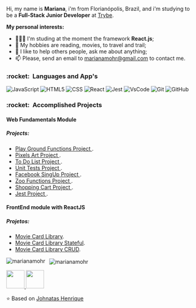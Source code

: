 Hi, my name is **Mariana**, i'm from Florianópolis, Brazil, and i'm studying  to be a **Full-Stack Junior Developer** at <a href="https://www.betrybe.com/">Trybe</a>.


**My personal interests:**


- 👨🏽‍💻 I'm studing at the moment the framework **React.js**;
- 🤔 My hobbies are reading, movies, to travel and trail;
- 💬 I like to help others people, ask me about anything;
- 📫 Please, send an email to marianamohr@gmail.com to contact me.


<h3> :rocket: &nbsp;Languages and App's </h3>



  
  ![JavaScript](https://img.shields.io/badge/-JavaScript-333333?style=flat&logo=javascript)
  ![HTML5](https://img.shields.io/badge/-HTML5-333333?style=flat&logo=HTML5)
  ![CSS](https://img.shields.io/badge/-CSS-333333?style=flat&logo=CSS3&logoColor=1572B6)
  ![React](https://img.shields.io/badge/-React-333333?style=flat&logo=react)
  ![Jest](https://img.shields.io/badge/-Jest-333333?style=flat&logo=jest)
  ![VsCode](https://img.shields.io/badge/-VsCode-333333?style=flat&logo=VsCode)
  ![Git](https://img.shields.io/badge/-Git-333333?style=flat&logo=git)
  ![GitHub](https://img.shields.io/badge/-GitHub-333333?style=flat&logo=github)



<h3> :rocket: &nbsp;Accomplished Projects </h3>

<h4> Web Fundamentals Module</h4>
<h5>Projects:</h5>


 * <a href="https://github.com/tryber/sd-010-b-project-playground-functions/pull/37">Play Ground Functions Project </a>.
 *  <a href="https://github.com/tryber/sd-010-b-project-pixels-art/pull/18">Pixels Art Project </a>.
 * <a href="https://github.com/tryber/sd-010-b-project-todo-list/pull/16">To Do List Project </a>.
* <a href="https://github.com/tryber/sd-010-b-project-js-unit-tests/pull/12"> Unit Tests Project </a>.
* <a href="https://github.com/tryber/sd-010-b-project-facebook-signup/pull/47">Facebook SingUp Project </a>.
* <a href="https://github.com/tryber/sd-010-b-project-zoo-functions/pull/54">Zoo Functions Project </a>.
*  <a href="https://github.com/tryber/sd-010-b-project-shopping-cart/pull/71">Shopping Cart Project </a>.
* <a href="https://github.com/tryber/sd-010-b-project-jest/pull/32">Jest Project </a>.
 
<h4>FrontEnd module with ReactJS</h4>
<h5>Projetos:</h5>

* <a href="https://github.com/tryber/sd-010-b-project-movie-cards-library/pull/41">Movie Card Library</a>.
* <a href="https://github.com/tryber/sd-010-b-project-movie-cards-library-stateful/pull/23">Movie Card Library Stateful</a>.
* <a href="https://github.com/tryber/sd-010-b-project-movie-card-library-crud/pull/14">Movie Card Library CRUD</a>.

<p>
    <img align="left" src="https://github-readme-stats.vercel.app/api/top-langs/?username=marianamohr&layout=compact&theme=graywhite&title_color=268bd2" alt="marianamohr" />
</p>
<p>&nbsp;
    <img align="center" src="https://github-readme-stats.vercel.app/api?username=marianamohr&count_private=true&show_icons=true&theme=graywhite&icon_color=268bd2&title_color=268bd2" alt="marianamohr" />
</p>

<a href="https://www.linkedin.com/in/mariana-mohr/" target="_blank">
  <img src="https://i.ibb.co/Kx2GSrT/linkedin.png" width="48px" height="48px">
</a>
<a href="https://www.instagram.com/marianamohr/?hl=pt-br" target="_blank">
  <img src="https://cdn.icon-icons.com/icons2/1211/PNG/512/1491579602-yumminkysocialmedia36_83067.png" width="48px" height="48px">
</a>

⭐️ Based on [Johnatas Henrique](https://github.com/johnatas-henrique)



